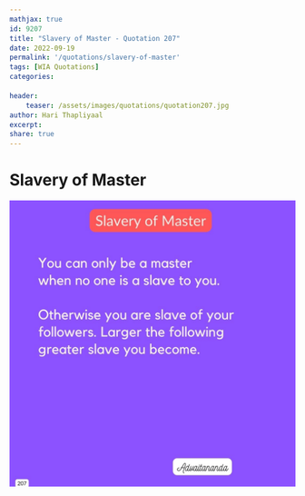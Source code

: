 ```yaml
---
mathjax: true
id: 9207
title: "Slavery of Master - Quotation 207"
date: 2022-09-19
permalink: '/quotations/slavery-of-master'
tags: [WIA Quotations] 
categories: 

header:
    teaser: /assets/images/quotations/quotation207.jpg
author: Hari Thapliyaal 
excerpt:
share: true 
---
```


# Slavery of Master

![Slavery of Master](/assets/images/quotations/quotation207.jpg)
